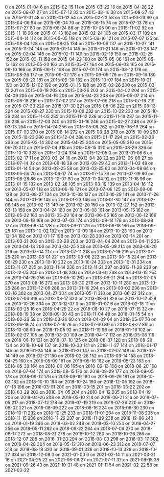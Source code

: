 0 on 2015-01-04
6 on 2015-02-15
11 on 2015-03-22
16 on 2015-04-26
22 on 2015-06-07
27 on 2015-07-12
32 on 2015-08-16
38 on 2015-09-27
43 on 2015-11-01
48 on 2015-01-12
54 on 2015-02-23
58 on 2015-03-23
60 on 2015-04-06
64 on 2015-05-04
70 on 2015-06-15
74 on 2015-07-13
76 on 2015-07-27
80 on 2015-08-24
86 on 2015-10-05
90 on 2015-11-02
92 on 2015-11-16
96 on 2015-01-13
102 on 2015-02-24
105 on 2015-03-17
109 on 2015-04-14
112 on 2015-05-05
118 on 2015-06-16
121 on 2015-07-07
125 on 2015-08-04
128 on 2015-08-25
134 on 2015-10-06
137 on 2015-10-27
141 on 2015-11-24
144 on 2015-01-14
145 on 2015-01-21
146 on 2015-01-28
147 on 2015-02-04
148 on 2015-02-11
149 on 2015-02-18
150 on 2015-02-25
152 on 2015-03-11
158 on 2015-04-22
160 on 2015-05-06
161 on 2015-05-13
162 on 2015-05-20
163 on 2015-05-27
164 on 2015-06-03
165 on 2015-06-10
166 on 2015-06-17
168 on 2015-07-01
174 on 2015-08-12
176 on 2015-08-26
177 on 2015-09-02
178 on 2015-09-09
179 on 2015-09-16
180 on 2015-09-23
181 on 2015-09-30
182 on 2015-10-07
184 on 2015-10-21
190 on 2015-12-02
192 on 2015-01-15
198 on 2015-02-26
200 on 2015-03-12
201 on 2015-03-19
202 on 2015-03-26
203 on 2015-04-02
204 on 2015-04-09
205 on 2015-04-16
206 on 2015-04-23
208 on 2015-05-07
214 on 2015-06-18
216 on 2015-07-02
217 on 2015-07-09
218 on 2015-07-16
219 on 2015-07-23
220 on 2015-07-30
221 on 2015-08-06
222 on 2015-08-13
224 on 2015-08-27
230 on 2015-10-08
232 on 2015-10-22
233 on 2015-10-29
234 on 2015-11-05
235 on 2015-11-12
236 on 2015-11-19
237 on 2015-11-26
238 on 2015-12-03
240 on 2015-01-16
246 on 2015-02-27
248 on 2015-03-13
254 on 2015-04-24
256 on 2015-05-08
262 on 2015-06-19
264 on 2015-07-03
270 on 2015-08-14
272 on 2015-08-28
278 on 2015-10-09
280 on 2015-10-23
286 on 2015-12-04
288 on 2015-01-17
294 on 2015-02-28
296 on 2015-03-14
302 on 2015-04-25
304 on 2015-05-09
310 on 2015-06-20
312 on 2015-07-04
318 on 2015-08-15
320 on 2015-08-29
326 on 2015-10-10
328 on 2015-10-24
334 on 2015-12-05
0 on 2013-01-06
6 on 2013-02-17
11 on 2013-03-24
16 on 2013-04-28
22 on 2013-06-09
27 on 2013-07-14
32 on 2013-08-18
38 on 2013-09-29
43 on 2013-11-03
48 on 2013-01-14
54 on 2013-02-25
58 on 2013-03-25
60 on 2013-04-08
64 on 2013-05-06
70 on 2013-06-17
74 on 2013-07-15
76 on 2013-07-29
80 on 2013-08-26
86 on 2013-10-07
90 on 2013-11-04
92 on 2013-11-18
96 on 2013-01-15
102 on 2013-02-26
105 on 2013-03-19
109 on 2013-04-16
112 on 2013-05-07
118 on 2013-06-18
121 on 2013-07-09
125 on 2013-08-06
128 on 2013-08-27
134 on 2013-10-08
137 on 2013-10-29
141 on 2013-11-26
144 on 2013-01-16
145 on 2013-01-23
146 on 2013-01-30
147 on 2013-02-06
148 on 2013-02-13
149 on 2013-02-20
150 on 2013-02-27
152 on 2013-03-13
158 on 2013-04-24
160 on 2013-05-08
161 on 2013-05-15
162 on 2013-05-22
163 on 2013-05-29
164 on 2013-06-05
165 on 2013-06-12
166 on 2013-06-19
168 on 2013-07-03
174 on 2013-08-14
176 on 2013-08-28
177 on 2013-09-04
178 on 2013-09-11
179 on 2013-09-18
180 on 2013-09-25
181 on 2013-10-02
182 on 2013-10-09
184 on 2013-10-23
190 on 2013-12-04
192 on 2013-01-17
198 on 2013-02-28
200 on 2013-03-14
201 on 2013-03-21
202 on 2013-03-28
203 on 2013-04-04
204 on 2013-04-11
205 on 2013-04-18
206 on 2013-04-25
208 on 2013-05-09
214 on 2013-06-20
216 on 2013-07-04
217 on 2013-07-11
218 on 2013-07-18
219 on 2013-07-25
220 on 2013-08-01
221 on 2013-08-08
222 on 2013-08-15
224 on 2013-08-29
230 on 2013-10-10
232 on 2013-10-24
233 on 2013-10-31
234 on 2013-11-07
235 on 2013-11-14
236 on 2013-11-21
237 on 2013-11-28
238 on 2013-12-05
240 on 2013-01-18
246 on 2013-03-01
248 on 2013-03-15
254 on 2013-04-26
256 on 2013-05-10
262 on 2013-06-21
264 on 2013-07-05
270 on 2013-08-16
272 on 2013-08-30
278 on 2013-10-11
280 on 2013-10-25
286 on 2013-12-06
288 on 2013-01-19
294 on 2013-03-02
296 on 2013-03-16
302 on 2013-04-27
304 on 2013-05-11
310 on 2013-06-22
312 on 2013-07-06
318 on 2013-08-17
320 on 2013-08-31
326 on 2013-10-12
328 on 2013-10-26
334 on 2013-12-07
0 on 2018-01-07
6 on 2018-02-18
11 on 2018-03-25
16 on 2018-04-29
22 on 2018-06-10
27 on 2018-07-15
32 on 2018-08-19
38 on 2018-09-30
43 on 2018-11-04
48 on 2018-01-15
54 on 2018-02-26
58 on 2018-03-26
60 on 2018-04-09
64 on 2018-05-07
70 on 2018-06-18
74 on 2018-07-16
76 on 2018-07-30
80 on 2018-08-27
86 on 2018-10-08
90 on 2018-11-05
92 on 2018-11-19
96 on 2018-01-16
102 on 2018-02-27
105 on 2018-03-20
109 on 2018-04-17
112 on 2018-05-08
118 on 2018-06-19
121 on 2018-07-10
125 on 2018-08-07
128 on 2018-08-28
134 on 2018-10-09
137 on 2018-10-30
141 on 2018-11-27
144 on 2018-01-17
145 on 2018-01-24
146 on 2018-01-31
147 on 2018-02-07
148 on 2018-02-14
149 on 2018-02-21
150 on 2018-02-28
152 on 2018-03-14
158 on 2018-04-25
160 on 2018-05-09
161 on 2018-05-16
162 on 2018-05-23
163 on 2018-05-30
164 on 2018-06-06
165 on 2018-06-13
166 on 2018-06-20
168 on 2018-07-04
174 on 2018-08-15
176 on 2018-08-29
177 on 2018-09-05
178 on 2018-09-12
179 on 2018-09-19
180 on 2018-09-26
181 on 2018-10-03
182 on 2018-10-10
184 on 2018-10-24
190 on 2018-12-05
192 on 2018-01-18
198 on 2018-03-01
200 on 2018-03-15
201 on 2018-03-22
202 on 2018-03-29
203 on 2018-04-05
204 on 2018-04-12
205 on 2018-04-19
206 on 2018-04-26
208 on 2018-05-10
214 on 2018-06-21
216 on 2018-07-05
217 on 2018-07-12
218 on 2018-07-19
219 on 2018-07-26
220 on 2018-08-02
221 on 2018-08-09
222 on 2018-08-16
224 on 2018-08-30
230 on 2018-10-11
232 on 2018-10-25
233 on 2018-11-01
234 on 2018-11-08
235 on 2018-11-15
236 on 2018-11-22
237 on 2018-11-29
238 on 2018-12-06
240 on 2018-01-19
246 on 2018-03-02
248 on 2018-03-16
254 on 2018-04-27
256 on 2018-05-11
262 on 2018-06-22
264 on 2018-07-06
270 on 2018-08-17
272 on 2018-08-31
278 on 2018-10-12
280 on 2018-10-26
286 on 2018-12-07
288 on 2018-01-20
294 on 2018-03-03
296 on 2018-03-17
302 on 2018-04-28
304 on 2018-05-12
310 on 2018-06-23
312 on 2018-07-07
318 on 2018-08-18
320 on 2018-09-01
326 on 2018-10-13
328 on 2018-10-27
334 on 2018-12-08
0 on 2021-01-03
6 on 2021-02-14
11 on 2021-03-21
16 on 2021-04-25
22 on 2021-06-06
27 on 2021-07-11
32 on 2021-08-15
38 on 2021-09-26
43 on 2021-10-31
48 on 2021-01-11
54 on 2021-02-22
58 on 2021-03-22
